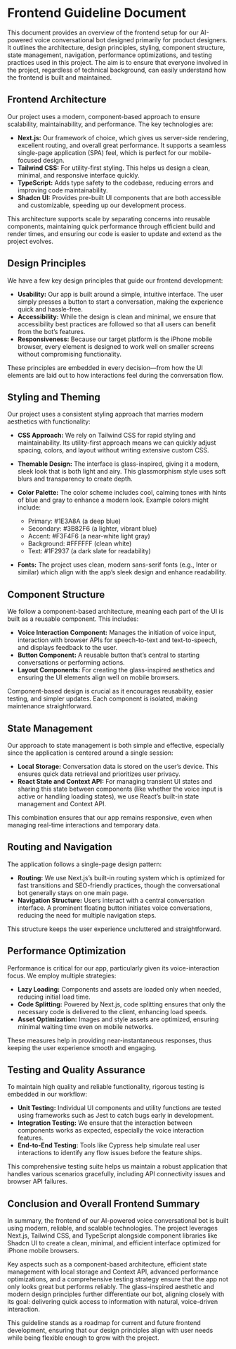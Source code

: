 # Frontend Guideline Document

This document provides an overview of the frontend setup for our AI-powered voice conversational bot designed primarily for product designers. It outlines the architecture, design principles, styling, component structure, state management, navigation, performance optimizations, and testing practices used in this project. The aim is to ensure that everyone involved in the project, regardless of technical background, can easily understand how the frontend is built and maintained.

## Frontend Architecture

Our project uses a modern, component-based approach to ensure scalability, maintainability, and performance. The key technologies are:

- **Next.js:** Our framework of choice, which gives us server-side rendering, excellent routing, and overall great performance. It supports a seamless single-page application (SPA) feel, which is perfect for our mobile-focused design.
- **Tailwind CSS:** For utility-first styling. This helps us design a clean, minimal, and responsive interface quickly.
- **TypeScript:** Adds type safety to the codebase, reducing errors and improving code maintainability.
- **Shadcn UI:** Provides pre-built UI components that are both accessible and customizable, speeding up our development process.

This architecture supports scale by separating concerns into reusable components, maintaining quick performance through efficient build and render times, and ensuring our code is easier to update and extend as the project evolves.

## Design Principles

We have a few key design principles that guide our frontend development:

- **Usability:** Our app is built around a simple, intuitive interface. The user simply presses a button to start a conversation, making the experience quick and hassle-free.
- **Accessibility:** While the design is clean and minimal, we ensure that accessibility best practices are followed so that all users can benefit from the bot’s features.
- **Responsiveness:** Because our target platform is the iPhone mobile browser, every element is designed to work well on smaller screens without compromising functionality.

These principles are embedded in every decision—from how the UI elements are laid out to how interactions feel during the conversation flow.

## Styling and Theming

Our project uses a consistent styling approach that marries modern aesthetics with functionality:

- **CSS Approach:** We rely on Tailwind CSS for rapid styling and maintainability. Its utility-first approach means we can quickly adjust spacing, colors, and layout without writing extensive custom CSS.
- **Themable Design:** The interface is glass-inspired, giving it a modern, sleek look that is both light and airy. This glassmorphism style uses soft blurs and transparency to create depth.
- **Color Palette:** The color scheme includes cool, calming tones with hints of blue and gray to enhance a modern look. Example colors might include:
  - Primary: #1E3A8A (a deep blue)
  - Secondary: #3B82F6 (a lighter, vibrant blue)
  - Accent: #F3F4F6 (a near-white light gray)
  - Background: #FFFFFF (clean white)
  - Text: #1F2937 (a dark slate for readability)

- **Fonts:** The project uses clean, modern sans-serif fonts (e.g., Inter or similar) which align with the app’s sleek design and enhance readability.

## Component Structure

We follow a component-based architecture, meaning each part of the UI is built as a reusable component. This includes:

- **Voice Interaction Component:** Manages the initiation of voice input, interaction with browser APIs for speech-to-text and text-to-speech, and displays feedback to the user.
- **Button Component:** A reusable button that’s central to starting conversations or performing actions.
- **Layout Components:** For creating the glass-inspired aesthetics and ensuring the UI elements align well on mobile browsers.

Component-based design is crucial as it encourages reusability, easier testing, and simpler updates. Each component is isolated, making maintenance straightforward.

## State Management

Our approach to state management is both simple and effective, especially since the application is centered around a single session:

- **Local Storage:** Conversation data is stored on the user’s device. This ensures quick data retrieval and prioritizes user privacy.
- **React State and Context API:** For managing transient UI states and sharing this state between components (like whether the voice input is active or handling loading states), we use React’s built-in state management and Context API.

This combination ensures that our app remains responsive, even when managing real-time interactions and temporary data.

## Routing and Navigation

The application follows a single-page design pattern:

- **Routing:** We use Next.js’s built-in routing system which is optimized for fast transitions and SEO-friendly practices, though the conversational bot generally stays on one main page.
- **Navigation Structure:** Users interact with a central conversation interface. A prominent floating button initiates voice conversations, reducing the need for multiple navigation steps.

This structure keeps the user experience uncluttered and straightforward.

## Performance Optimization

Performance is critical for our app, particularly given its voice-interaction focus. We employ multiple strategies:

- **Lazy Loading:** Components and assets are loaded only when needed, reducing initial load time.
- **Code Splitting:** Powered by Next.js, code splitting ensures that only the necessary code is delivered to the client, enhancing load speeds.
- **Asset Optimization:** Images and style assets are optimized, ensuring minimal waiting time even on mobile networks.

These measures help in providing near-instantaneous responses, thus keeping the user experience smooth and engaging.

## Testing and Quality Assurance

To maintain high quality and reliable functionality, rigorous testing is embedded in our workflow:

- **Unit Testing:** Individual UI components and utility functions are tested using frameworks such as Jest to catch bugs early in development.
- **Integration Testing:** We ensure that the interaction between components works as expected, especially the voice interaction features.
- **End-to-End Testing:** Tools like Cypress help simulate real user interactions to identify any flow issues before the feature ships.

This comprehensive testing suite helps us maintain a robust application that handles various scenarios gracefully, including API connectivity issues and browser API failures.

## Conclusion and Overall Frontend Summary

In summary, the frontend of our AI-powered voice conversational bot is built using modern, reliable, and scalable technologies. The project leverages Next.js, Tailwind CSS, and TypeScript alongside component libraries like Shadcn UI to create a clean, minimal, and efficient interface optimized for iPhone mobile browsers.

Key aspects such as a component-based architecture, efficient state management with local storage and Context API, advanced performance optimizations, and a comprehensive testing strategy ensure that the app not only looks great but performs reliably. The glass-inspired aesthetic and modern design principles further differentiate our bot, aligning closely with its goal: delivering quick access to information with natural, voice-driven interaction.

This guideline stands as a roadmap for current and future frontend development, ensuring that our design principles align with user needs while being flexible enough to grow with the project.
